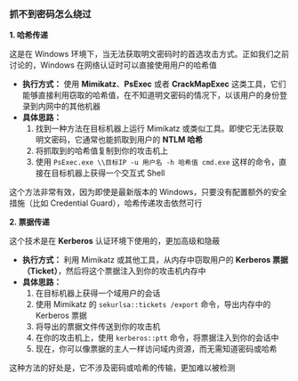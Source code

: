 ### 抓不到密码怎么绕过

**1. 哈希传递**

这是在 Windows 环境下，当无法获取明文密码时的首选攻击方式。正如我们之前讨论的，Windows 在网络认证时可以直接使用用户的哈希值

- **执行方式：** 使用 **Mimikatz**、**PsExec** 或者 **CrackMapExec** 这类工具，它们能够直接利用窃取的哈希值，在不知道明文密码的情况下，以该用户的身份登录到内网中的其他机器
- **具体思路：**
  1. 找到一种方法在目标机器上运行 Mimikatz 或类似工具。即使它无法获取明文密码，它通常也能抓取到用户的 **NTLM 哈希**
  2. 将抓取到的哈希值复制到你的攻击机上
  3. 使用 `PsExec.exe \\目标IP -u 用户名 -h 哈希值 cmd.exe` 这样的命令，直接在目标机器上获得一个交互式 Shell

这个方法非常有效，因为即使是最新版本的 Windows，只要没有配置额外的安全措施（比如 Credential Guard），哈希传递攻击依然可行

**2. 票据传递**

这个技术是在 **Kerberos** 认证环境下使用的，更加高级和隐蔽

- **执行方式：** 利用 Mimikatz 或其他工具，从内存中窃取用户的 **Kerberos 票据（Ticket）**，然后将这个票据注入到你的攻击机内存中
- **具体思路：**
  1. 在目标机器上获得一个域用户的会话
  2. 使用 Mimikatz 的 `sekurlsa::tickets /export` 命令，导出内存中的 Kerberos 票据
  3. 将导出的票据文件传送到你的攻击机
  4. 在你的攻击机上，使用 `kerberos::ptt` 命令，将票据注入到你的会话中
  5. 现在，你可以像票据的主人一样访问域内资源，而无需知道密码或哈希

这种方法的好处是，它不涉及密码或哈希的传输，更加难以被检测
